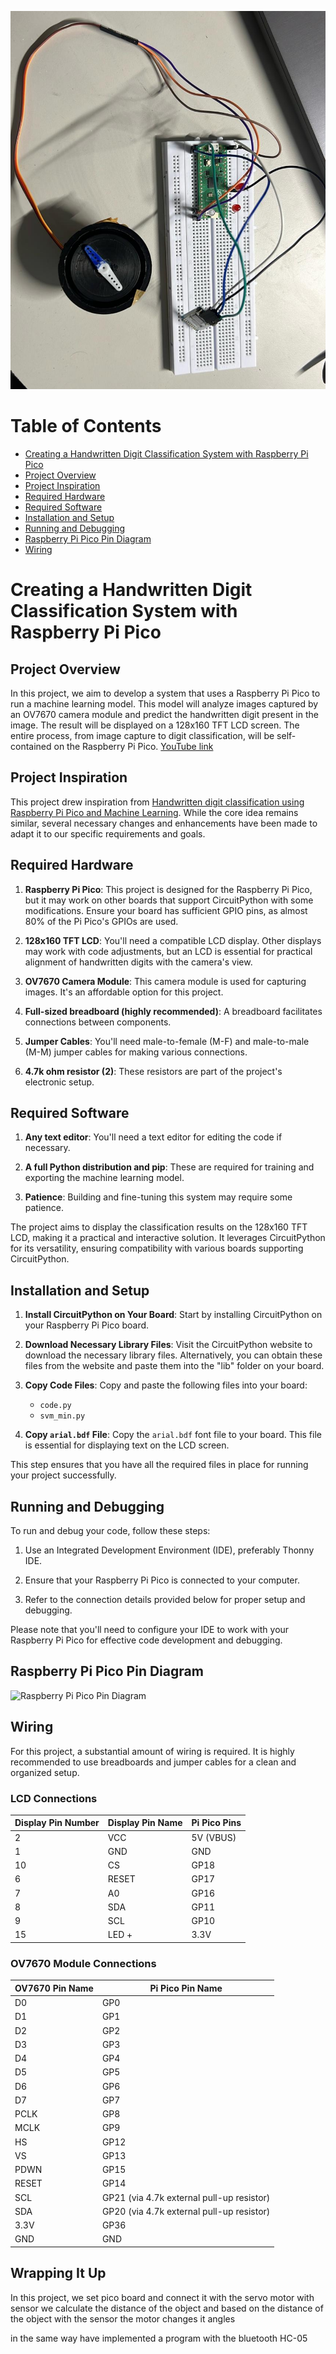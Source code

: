 ![PROJECT](projectt.jpg)
# Table of Contents

  -   [Creating a Handwritten Digit Classification System with Raspberry Pi Pico](#creating-a-handwritten-digit-classification-system-with-raspberry-pi-pico)
  - [Project Overview](#project-overview)
  - [Project Inspiration](#project-inspiration)
  - [Required Hardware](#required-hardware)
  - [Required Software](#required-software)
  - [Installation and Setup](#installation-and-setup)
  - [Running and Debugging](#running-and-debugging)
  - [Raspberry Pi Pico Pin Diagram](#Raspberry-Pi-Pico-Pin-Diagram)
  - [Wiring](#wiring)

# Creating a Handwritten Digit Classification System with Raspberry Pi Pico

## Project Overview

In this project, we aim to develop a system that uses a Raspberry Pi Pico to run a machine learning model. This model will analyze images captured by an OV7670 camera module and predict the handwritten digit present in the image. The result will be displayed on a 128x160 TFT LCD screen. The entire process, from image capture to digit classification, will be self-contained on the Raspberry Pi Pico. [YouTube link](https://youtube.com/shorts/z9YVKxLYIeM?feature=share)

## Project Inspiration

This project drew inspiration from [Handwritten digit classification using Raspberry Pi Pico and Machine Learning](https://ashishware.com/2022/09/03/pipico_digit_classification/). While the core idea remains similar, several necessary changes and enhancements have been made to adapt it to our specific requirements and goals.

## Required Hardware

1. **Raspberry Pi Pico**: This project is designed for the Raspberry Pi Pico, but it may work on other boards that support CircuitPython with some modifications. Ensure your board has sufficient GPIO pins, as almost 80% of the Pi Pico's GPIOs are used.

2. **128x160 TFT LCD**: You'll need a compatible LCD display. Other displays may work with code adjustments, but an LCD is essential for practical alignment of handwritten digits with the camera's view.

3. **OV7670 Camera Module**: This camera module is used for capturing images. It's an affordable option for this project.

4. **Full-sized breadboard (highly recommended)**: A breadboard facilitates connections between components.

5. **Jumper Cables**: You'll need male-to-female (M-F) and male-to-male (M-M) jumper cables for making various connections.

6. **4.7k ohm resistor (2)**: These resistors are part of the project's electronic setup.

## Required Software

1. **Any text editor**: You'll need a text editor for editing the code if necessary.

2. **A full Python distribution and pip**: These are required for training and exporting the machine learning model.

3. **Patience**: Building and fine-tuning this system may require some patience.

The project aims to display the classification results on the 128x160 TFT LCD, making it a practical and interactive solution. It leverages CircuitPython for its versatility, ensuring compatibility with various boards supporting CircuitPython.

## Installation and Setup

1. **Install CircuitPython on Your Board**: Start by installing CircuitPython on your Raspberry Pi Pico board.

2. **Download Necessary Library Files**: Visit the CircuitPython website to download the necessary library files. Alternatively, you can obtain these files from the website and paste them into the "lib" folder on your board.

3. **Copy Code Files**: Copy and paste the following files into your board:
   - `code.py`
   - `svm_min.py`

4. **Copy `arial.bdf` File**: Copy the `arial.bdf` font file to your board. This file is essential for displaying text on the LCD screen.

This step ensures that you have all the required files in place for running your project successfully.



## Running and Debugging

To run and debug your code, follow these steps:

1. Use an Integrated Development Environment (IDE), preferably Thonny IDE.

2. Ensure that your Raspberry Pi Pico is connected to your computer.

3. Refer to the connection details provided below for proper setup and debugging.

Please note that you'll need to configure your IDE to work with your Raspberry Pi Pico for effective code development and debugging.



## Raspberry Pi Pico Pin Diagram

![Raspberry Pi Pico Pin Diagram](picow-pinout.svg)

## Wiring

For this project, a substantial amount of wiring is required. It is highly recommended to use breadboards and jumper cables for a clean and organized setup.

### LCD Connections

| Display Pin Number | Display Pin Name | Pi Pico Pins |
|-------------------|------------------|--------------|
| 2                 | VCC              | 5V (VBUS)        |
| 1                 | GND              | GND          |
| 10                | CS               | GP18         |
| 6                 | RESET            | GP17         |
| 7                 | A0               | GP16         |
| 8                 | SDA              | GP11         |
| 9                 | SCL              | GP10         |
| 15                | LED +            | 3.3V         |

### OV7670 Module Connections



| OV7670 Pin Name | Pi Pico Pin Name                    |
|-----------------|------------------------------------|
| D0              | GP0                                |
| D1              | GP1                                |
| D2              | GP2                                |
| D3              | GP3                                |
| D4              | GP4                                |
| D5              | GP5                                |
| D6              | GP6                                |
| D7              | GP7                                |
| PCLK            | GP8                                |
| MCLK            | GP9                                |
| HS              | GP12                               |
| VS              | GP13                               |
| PDWN            | GP15                               |
| RESET           | GP14                               |
| SCL             | GP21 (via 4.7k external pull-up resistor) |
| SDA             | GP20 (via 4.7k external pull-up resistor) |
| 3.3V            | GP36                               |
| GND             | GND                                |


## Wrapping It Up

In this project, we set pico board and connect it with the servo motor with sensor we calculate the distance of the object and based on the distance of the object with the sensor the motor changes it angles

in the same way have implemented a program with the bluetooth HC-05 

